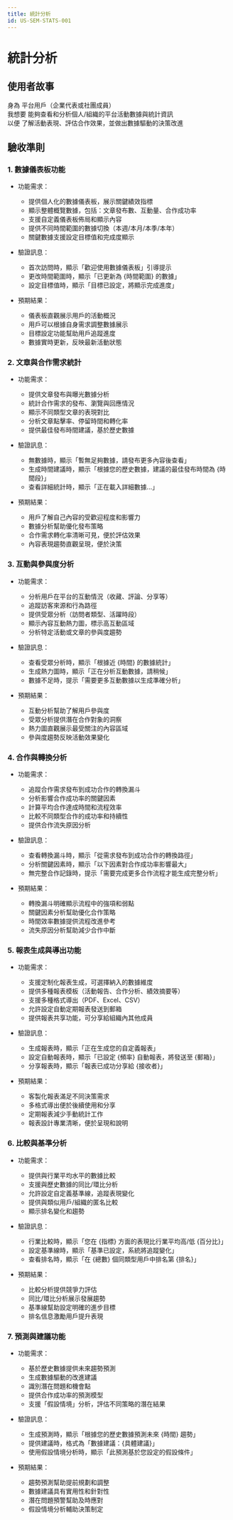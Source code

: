 ```yaml
---
title: 統計分析
id: US-SEM-STATS-001
---
```


# 統計分析

## 使用者故事

身為 平台用戶（企業代表或社團成員）  
我想要 能夠查看和分析個人/組織的平台活動數據與統計資訊  
以便 了解活動表現、評估合作效果，並做出數據驅動的決策改進

## 驗收準則

### 1. 數據儀表板功能

- 功能需求：

  - 提供個人化的數據儀表板，展示關鍵績效指標
  - 顯示整體概覽數據，包括：文章發布數、互動量、合作成功率
  - 支援自定義儀表板佈局和顯示內容
  - 提供不同時間範圍的數據切換（本週/本月/本季/本年）
  - 關鍵數據支援設定目標值和完成度顯示

- 驗證訊息：

  - 首次訪問時，顯示「歡迎使用數據儀表板」引導提示
  - 更改時間範圍時，顯示「已更新為 {時間範圍} 的數據」
  - 設定目標值時，顯示「目標已設定，將顯示完成進度」

- 預期結果：
  - 儀表板直觀展示用戶的活動概況
  - 用戶可以根據自身需求調整數據展示
  - 目標設定功能幫助用戶追蹤進度
  - 數據實時更新，反映最新活動狀態

### 2. 文章與合作需求統計

- 功能需求：

  - 提供文章發布與曝光數據分析
  - 統計合作需求的發布、瀏覽與回應情況
  - 顯示不同類型文章的表現對比
  - 分析文章點擊率、停留時間和轉化率
  - 提供最佳發布時間建議，基於歷史數據

- 驗證訊息：

  - 無數據時，顯示「暫無足夠數據，請發布更多內容後查看」
  - 生成時間建議時，顯示「根據您的歷史數據，建議的最佳發布時間為 {時間段}」
  - 查看詳細統計時，顯示「正在載入詳細數據...」

- 預期結果：
  - 用戶了解自己內容的受歡迎程度和影響力
  - 數據分析幫助優化發布策略
  - 合作需求轉化率清晰可見，便於評估效果
  - 內容表現趨勢直觀呈現，便於決策

### 3. 互動與參與度分析

- 功能需求：

  - 分析用戶在平台的互動情況（收藏、評論、分享等）
  - 追蹤訪客來源和行為路徑
  - 提供受眾分析（訪問者類型、活躍時段）
  - 顯示內容互動熱力圖，標示高互動區域
  - 分析特定活動或文章的參與度趨勢

- 驗證訊息：

  - 查看受眾分析時，顯示「根據近 {時間} 的數據統計」
  - 生成熱力圖時，顯示「正在分析互動數據，請稍候」
  - 數據不足時，提示「需要更多互動數據以生成準確分析」

- 預期結果：
  - 互動分析幫助了解用戶參與度
  - 受眾分析提供潛在合作對象的洞察
  - 熱力圖直觀展示最受關注的內容區域
  - 參與度趨勢反映活動效果變化

### 4. 合作與轉換分析

- 功能需求：

  - 追蹤合作需求發布到成功合作的轉換漏斗
  - 分析影響合作成功率的關鍵因素
  - 計算平均合作達成時間和流程效率
  - 比較不同類型合作的成功率和持續性
  - 提供合作流失原因分析

- 驗證訊息：

  - 查看轉換漏斗時，顯示「從需求發布到成功合作的轉換路徑」
  - 分析關鍵因素時，顯示「以下因素對合作成功率影響最大」
  - 無完整合作記錄時，提示「需要完成更多合作流程才能生成完整分析」

- 預期結果：
  - 轉換漏斗明確顯示流程中的強項和弱點
  - 關鍵因素分析幫助優化合作策略
  - 時間效率數據提供流程改進參考
  - 流失原因分析幫助減少合作中斷

### 5. 報表生成與導出功能

- 功能需求：

  - 支援定制化報表生成，可選擇納入的數據維度
  - 提供多種報表模板（活動報告、合作分析、績效摘要等）
  - 支援多種格式導出（PDF、Excel、CSV）
  - 允許設定自動定期報表發送到郵箱
  - 提供報表共享功能，可分享給組織內其他成員

- 驗證訊息：

  - 生成報表時，顯示「正在生成您的自定義報表」
  - 設定自動報表時，顯示「已設定 {頻率} 自動報表，將發送至 {郵箱}」
  - 分享報表時，顯示「報表已成功分享給 {接收者}」

- 預期結果：
  - 客製化報表滿足不同決策需求
  - 多格式導出便於後續使用和分享
  - 定期報表減少手動統計工作
  - 報表設計專業清晰，便於呈現和說明

### 6. 比較與基準分析

- 功能需求：

  - 提供與行業平均水平的數據比較
  - 支援與歷史數據的同比/環比分析
  - 允許設定自定義基準線，追蹤表現變化
  - 提供與類似用戶/組織的匿名比較
  - 顯示排名變化和趨勢

- 驗證訊息：

  - 行業比較時，顯示「您在 {指標} 方面的表現比行業平均高/低 {百分比}」
  - 設定基準線時，顯示「基準已設定，系統將追蹤變化」
  - 查看排名時，顯示「在 {總數} 個同類型用戶中排名第 {排名}」

- 預期結果：
  - 比較分析提供競爭力評估
  - 同比/環比分析展示發展趨勢
  - 基準線幫助設定明確的進步目標
  - 排名信息激勵用戶提升表現

### 7. 預測與建議功能

- 功能需求：

  - 基於歷史數據提供未來趨勢預測
  - 生成數據驅動的改進建議
  - 識別潛在問題和機會點
  - 提供合作成功率的預測模型
  - 支援「假設情境」分析，評估不同策略的潛在結果

- 驗證訊息：

  - 生成預測時，顯示「根據您的歷史數據預測未來 {時間} 趨勢」
  - 提供建議時，格式為「數據建議：{具體建議}」
  - 使用假設情境分析時，顯示「此預測基於您設定的假設條件」

- 預期結果：
  - 趨勢預測幫助提前規劃和調整
  - 數據建議具有實用性和針對性
  - 潛在問題預警幫助及時應對
  - 假設情境分析輔助決策制定
